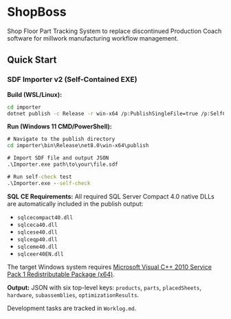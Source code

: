 # ShopBoss

Shop Floor Part Tracking System to replace discontinued Production Coach software for millwork manufacturing workflow management.

## Quick Start

### SDF Importer v2 (Self-Contained EXE)

**Build (WSL/Linux):**
```bash
cd importer
dotnet publish -c Release -r win-x64 /p:PublishSingleFile=true /p:SelfContained=true
```

**Run (Windows 11 CMD/PowerShell):**
```cmd
# Navigate to the publish directory
cd importer\bin\Release\net8.0\win-x64\publish

# Import SDF file and output JSON
.\Importer.exe path\to\your\file.sdf

# Run self-check test
.\Importer.exe --self-check
```

**SQL CE Requirements:** All required SQL Server Compact 4.0 native DLLs are automatically included in the publish output:
- `sqlcecompact40.dll`
- `sqlceca40.dll` 
- `sqlcese40.dll`
- `sqlceqp40.dll`
- `sqlceme40.dll`
- `sqlceer40EN.dll`

The target Windows system requires [Microsoft Visual C++ 2010 Service Pack 1 Redistributable Package (x64)](https://www.microsoft.com/en-us/download/details.aspx?id=13523).

**Output:** JSON with six top-level keys: `products`, `parts`, `placedSheets`, `hardware`, `subassemblies`, `optimizationResults`.

Development tasks are tracked in `Worklog.md`.